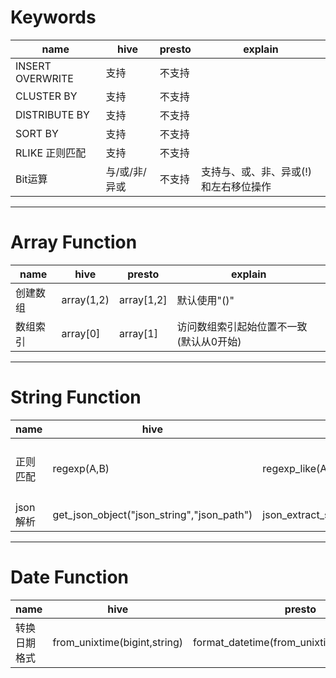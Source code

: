 # Keywords
| name             | hive | presto | explain |
| ---------------- | ---- | ------ | ------- |
| INSERT OVERWRITE | 支持 | 不支持 |         |
| CLUSTER BY       | 支持 | 不支持 |         |
| DISTRIBUTE BY    | 支持 | 不支持 |         |
| SORT BY          | 支持 | 不支持 |         |
| RLIKE 正则匹配   | 支持 | 不支持 |         |
| Bit运算   | 与/或/非/异或 | 不支持 | 支持与、或、非、异或(!)和左右移位操作 |
- - -

# Array Function
| name     | hive       | presto     | explain                                 |
| -------- | ---------- | ---------- | --------------------------------------- |
| 创建数组 | array(1,2) | array[1,2] | 默认使用"()"                            |
| 数组索引 | array[0]   | array[1]   | 访问数组索引起始位置不一致(默认从0开始) |
- - -
# String Function
| name     | hive        | presto           | explain                |
| -------- | ----------- | ---------------- | ---------------------- |
| 正则匹配 | regexp(A,B) | regexp_like(A,B) | 不支持REGEXP关键字语法 |
| json解析 | get_json_object("json_string","json_path") | json_extract_scalar("json_string","json_path") |  |
- - -
# Date Function
| name     | hive       | presto     | explain                                 |
| -------- | ---------- | ---------- | --------------------------------------- |
| 转换日期格式 |from_unixtime(bigint,string) | format_datetime(from_unixtime(bigint),string) |  |